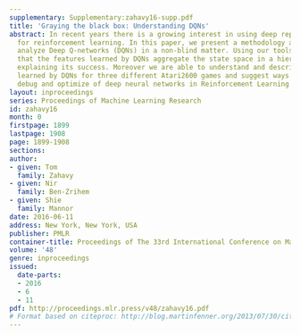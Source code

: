 ```yaml
---
supplementary: Supplementary:zahavy16-supp.pdf
title: 'Graying the black box: Understanding DQNs'
abstract: In recent years there is a growing interest in using deep representations
  for reinforcement learning. In this paper, we present a methodology and tools to
  analyze Deep Q-networks (DQNs) in a non-blind matter. Using our tools we reveal
  that the features learned by DQNs aggregate the state space in a hierarchical fashion,
  explaining its success. Moreover we are able to understand and describe the policies
  learned by DQNs for three different Atari2600 games and suggest ways to interpret,
  debug and optimize of deep neural networks in Reinforcement Learning.
layout: inproceedings
series: Proceedings of Machine Learning Research
id: zahavy16
month: 0
firstpage: 1899
lastpage: 1908
page: 1899-1908
sections: 
author:
- given: Tom
  family: Zahavy
- given: Nir
  family: Ben-Zrihem
- given: Shie
  family: Mannor
date: 2016-06-11
address: New York, New York, USA
publisher: PMLR
container-title: Proceedings of The 33rd International Conference on Machine Learning
volume: '48'
genre: inproceedings
issued:
  date-parts:
  - 2016
  - 6
  - 11
pdf: http://proceedings.mlr.press/v48/zahavy16.pdf
# Format based on citeproc: http://blog.martinfenner.org/2013/07/30/citeproc-yaml-for-bibliographies/
---
```

